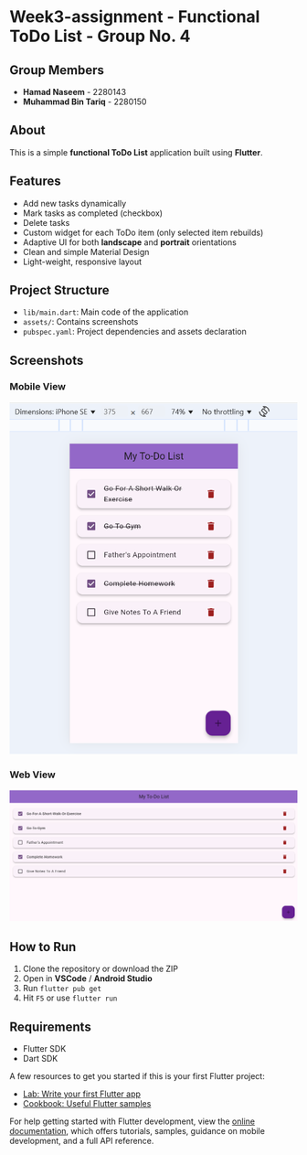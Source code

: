 # Week3-assignment - Functional ToDo List - Group No. 4

## Group Members
- **Hamad Naseem** - 2280143  
- **Muhammad Bin Tariq** - 2280150

## About
This is a simple **functional ToDo List** application built using **Flutter**.

## Features
- Add new tasks dynamically
- Mark tasks as completed (checkbox)
- Delete tasks
- Custom widget for each ToDo item (only selected item rebuilds)
- Adaptive UI for both **landscape** and **portrait** orientations
- Clean and simple Material Design
- Light-weight, responsive layout

## Project Structure
- `lib/main.dart`: Main code of the application
- `assets/`: Contains screenshots
- `pubspec.yaml`: Project dependencies and assets declaration

## Screenshots

### Mobile View
![Mobile Screenshot](assets/mobile.png)

### Web View
![Web Screenshot](assets/web.png)

## How to Run
1. Clone the repository or download the ZIP
2. Open in **VSCode** / **Android Studio**
3. Run `flutter pub get`
4. Hit `F5` or use `flutter run`

## Requirements
- Flutter SDK
- Dart SDK 

A few resources to get you started if this is your first Flutter project:

- [Lab: Write your first Flutter app](https://docs.flutter.dev/get-started/codelab)
- [Cookbook: Useful Flutter samples](https://docs.flutter.dev/cookbook)

For help getting started with Flutter development, view the
[online documentation](https://docs.flutter.dev/), which offers tutorials,
samples, guidance on mobile development, and a full API reference.
